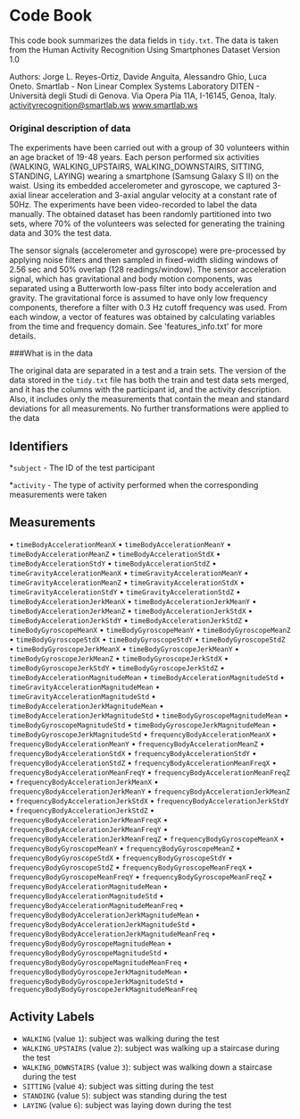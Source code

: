 # Code Book

This code book summarizes the data fields in `tidy.txt`.
The data is taken from the Human Activity Recognition Using Smartphones Dataset Version 1.0

Authors:
Jorge L. Reyes-Ortiz, Davide Anguita, Alessandro Ghio, Luca Oneto.
Smartlab - Non Linear Complex Systems Laboratory
DITEN - Università degli Studi di Genova.
Via Opera Pia 11A, I-16145, Genoa, Italy.
activityrecognition@smartlab.ws
www.smartlab.ws

### Original description of data

The experiments have been carried out with a group of 30 volunteers within an age bracket of 19-48 years. Each person performed six activities (WALKING, WALKING_UPSTAIRS, WALKING_DOWNSTAIRS, SITTING, STANDING, LAYING) wearing a smartphone (Samsung Galaxy S II) on the waist. Using its embedded accelerometer and gyroscope, we captured 3-axial linear acceleration and 3-axial angular velocity at a constant rate of 50Hz. The experiments have been video-recorded to label the data manually. The obtained dataset has been randomly partitioned into two sets, where 70% of the volunteers was selected for generating the training data and 30% the test data. 

The sensor signals (accelerometer and gyroscope) were pre-processed by applying noise filters and then sampled in fixed-width sliding windows of 2.56 sec and 50% overlap (128 readings/window). The sensor acceleration signal, which has gravitational and body motion components, was separated using a Butterworth low-pass filter into body acceleration and gravity. The gravitational force is assumed to have only low frequency components, therefore a filter with 0.3 Hz cutoff frequency was used. From each window, a vector of features was obtained by calculating variables from the time and frequency domain. See 'features_info.txt' for more details. 

###What is in the data

The original data are separated in a test and a train sets. The version of the data stored in the `tidy.txt` file has both the train and test data sets merged, and it has the columns with the participant id, and the activity description. Also, it includes only the measurements that contain the mean and standard deviations for all measurements. No further transformations were applied to the data
 
## Identifiers

*`subject` - The ID of the test participant

*`activity` - The type of activity performed when the corresponding measurements were taken

## Measurements

•	`timeBodyAccelerationMeanX`
•	`timeBodyAccelerationMeanY`
•	`timeBodyAccelerationMeanZ`
•	`timeBodyAccelerationStdX`
•	`timeBodyAccelerationStdY`
•	`timeBodyAccelerationStdZ`
•	`timeGravityAccelerationMeanX`
•	`timeGravityAccelerationMeanY`
•	`timeGravityAccelerationMeanZ`
•	`timeGravityAccelerationStdX`
•	`timeGravityAccelerationStdY`
•	`timeGravityAccelerationStdZ`
•	`timeBodyAccelerationJerkMeanX`
•	`timeBodyAccelerationJerkMeanY`
•	`timeBodyAccelerationJerkMeanZ`
•	`timeBodyAccelerationJerkStdX`
•	`timeBodyAccelerationJerkStdY`
•	`timeBodyAccelerationJerkStdZ`
•	`timeBodyGyroscopeMeanX`
•	`timeBodyGyroscopeMeanY`
•	`timeBodyGyroscopeMeanZ`
•	`timeBodyGyroscopeStdX`
•	`timeBodyGyroscopeStdY`
•	`timeBodyGyroscopeStdZ`
•	`timeBodyGyroscopeJerkMeanX`
•	`timeBodyGyroscopeJerkMeanY`
•	`timeBodyGyroscopeJerkMeanZ`
•	`timeBodyGyroscopeJerkStdX`
•	`timeBodyGyroscopeJerkStdY`
•	`timeBodyGyroscopeJerkStdZ`
•	`timeBodyAccelerationMagnitudeMean`
•	`timeBodyAccelerationMagnitudeStd`
•	`timeGravityAccelerationMagnitudeMean`
•	`timeGravityAccelerationMagnitudeStd`
•	`timeBodyAccelerationJerkMagnitudeMean`
•	`timeBodyAccelerationJerkMagnitudeStd`
•	`timeBodyGyroscopeMagnitudeMean`
•	`timeBodyGyroscopeMagnitudeStd`
•	`timeBodyGyroscopeJerkMagnitudeMean`
•	`timeBodyGyroscopeJerkMagnitudeStd`
•	`frequencyBodyAccelerationMeanX`
•	`frequencyBodyAccelerationMeanY`
•	`frequencyBodyAccelerationMeanZ`
•	`frequencyBodyAccelerationStdX`
•	`frequencyBodyAccelerationStdY`
•	`frequencyBodyAccelerationStdZ`
•	`frequencyBodyAccelerationMeanFreqX`
•	`frequencyBodyAccelerationMeanFreqY`
•	`frequencyBodyAccelerationMeanFreqZ`
•	`frequencyBodyAccelerationJerkMeanX`
•	`frequencyBodyAccelerationJerkMeanY`
•	`frequencyBodyAccelerationJerkMeanZ`
•	`frequencyBodyAccelerationJerkStdX`
•	`frequencyBodyAccelerationJerkStdY`
•	`frequencyBodyAccelerationJerkStdZ`
•	`frequencyBodyAccelerationJerkMeanFreqX`
•	`frequencyBodyAccelerationJerkMeanFreqY`
•	`frequencyBodyAccelerationJerkMeanFreqZ`
•	`frequencyBodyGyroscopeMeanX`
•	`frequencyBodyGyroscopeMeanY`
•	`frequencyBodyGyroscopeMeanZ`
•	`frequencyBodyGyroscopeStdX`
•	`frequencyBodyGyroscopeStdY`
•	`frequencyBodyGyroscopeStdZ`
•	`frequencyBodyGyroscopeMeanFreqX`
•	`frequencyBodyGyroscopeMeanFreqY`
•	`frequencyBodyGyroscopeMeanFreqZ`
•	`frequencyBodyAccelerationMagnitudeMean`
•	`frequencyBodyAccelerationMagnitudeStd`
•	`frequencyBodyAccelerationMagnitudeMeanFreq`
•	`frequencyBodyBodyAccelerationJerkMagnitudeMean`
•	`frequencyBodyBodyAccelerationJerkMagnitudeStd`
•	`frequencyBodyBodyAccelerationJerkMagnitudeMeanFreq`
•	`frequencyBodyBodyGyroscopeMagnitudeMean`
•	`frequencyBodyBodyGyroscopeMagnitudeStd`
•	`frequencyBodyBodyGyroscopeMagnitudeMeanFreq`
•	`frequencyBodyBodyGyroscopeJerkMagnitudeMean`
•	`frequencyBodyBodyGyroscopeJerkMagnitudeStd`
•	`frequencyBodyBodyGyroscopeJerkMagnitudeMeanFreq`


## Activity Labels

* `WALKING` (value `1`): subject was walking during the test
* `WALKING_UPSTAIRS` (value `2`): subject was walking up a staircase during the test
* `WALKING_DOWNSTAIRS` (value `3`): subject was walking down a staircase during the test
* `SITTING` (value `4`): subject was sitting during the test
* `STANDING` (value `5`): subject was standing during the test
* `LAYING` (value `6`): subject was laying down during the test
